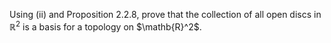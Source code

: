 Using (ii) and Proposition 2.2.8, prove that the collection of all open discs in $\mathbb{R}^2$ is a basis for a topology on $\mathb{R}^2$.